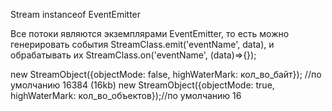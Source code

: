 Stream instanceof EventEmitter

Все потоки являются экземплярами EventEmitter, то есть можно генерировать события StreamClass.emit('eventName', data), и обрабатывать их StreamClass.on('eventName', (data)=>{});

new StreamObject({objectMode: false, highWaterMark: кол_во_байт}); //по умолчанию 16384 (16kb)
new StreamObject({objectMode: true, highWaterMark: кол_во_объектов});//по умолчанию  16

